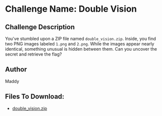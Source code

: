 # Challenge Name: Double Vision

## Challenge Description
You've stumbled upon a ZIP file named `double_vision.zip`. Inside, you find two PNG images labeled `1.png` and `2.png`. While the images appear nearly identical, something unusual is hidden between them. Can you uncover the secret and retrieve the flag?

## Author
Maddy

## Files To Download:
- [double_vision.zip](challenge-files/DoubleVision.tar.gz)